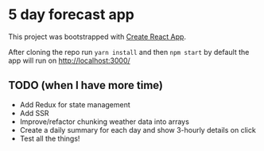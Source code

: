 # 5 day forecast app

This project was bootstrapped with [Create React App](https://github.com/facebookincubator/create-react-app).

After cloning the repo run `yarn install` and then `npm start` by default the app will run on [http://localhost:3000/](http://localhost:3000/)

## TODO (when I have more time)

- Add Redux for state management
- Add SSR
- Improve/refactor chunking weather data into arrays
- Create a daily summary for each day and show 3-hourly details on click
- Test all the things!
